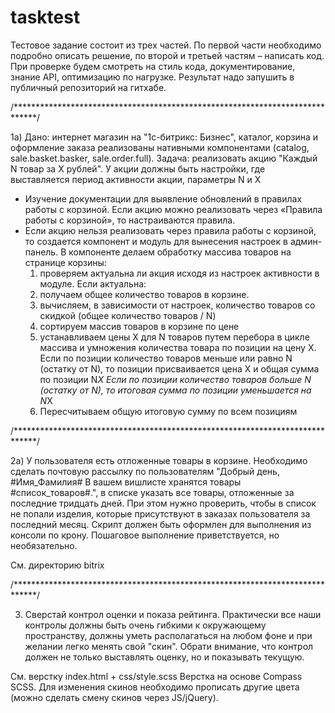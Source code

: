 # tasktest
Тестовое задание состоит из трех частей. По первой части необходимо подробно описать решение, по второй и третьей частям – написать код. При проверке будем смотреть на стиль кода, документирование, знание API, оптимизацию по нагрузке. Результат надо запушить в публичный репозиторий на гитхабе.

/*****************************************************************************/

1а) Дано: интернет магазин на "1с-битрикс: Бизнес", каталог, корзина и оформление заказа реализованы нативными компонентами (catalog, sale.basket.basker, sale.order.full). 
Задача:  реализовать акцию "Каждый N товар за X рублей". У акции должны быть настройки, где выставляется период активности акции, параметры N и X

- Изучение документации для выявление обновлений в правилах работы с корзиной. Если акцию можно реализовать через «Правила работы с корзиной», то настраиваются правила.
- Если акцию нельзя реализовать через правила работы с корзиной, то создается компонент и модуль для вынесения настроек в админ-панель.
В компоненте делаем обработку массива товаров на странице корзины:
	1. проверяем актуальна ли акция исходя из настроек активности в модуле.
	Если актуальна:
	2. получаем общее количество товаров в корзине.
	3. вычисляем, в зависимости от настроек, количество товаров со скидкой (общее количество товаров / N)
	4. сортируем массив товаров в корзине по цене
	5. устанавливаем цены X для N товаров путем перебора в цикле массива и умножения количества товара по позиции на цену Х. 
	Если по позиции количество товаров меньше или равно N (остатку от N), то позиции присваивается цена X и общая сумма по позиции N*X
	Если по позиции количество товаров больше N (остатку от N), то итоговая сумма по позиции уменьшается на N*X
	6. Пересчитываем общую итоговую сумму по всем позициям
		
/*****************************************************************************/		

2а) У пользователя есть отложенные товары в корзине. Необходимо сделать почтовую рассылку по пользователям "Добрый день, #Имя_Фамилия# В вашем вишлисте хранятся товары #список_товаров#.", в списке указать все товары, отложенные за последние тридцать дней. При этом нужно проверить, чтобы в список не попали изделия, которые присутствуют в заказах пользователя за последний месяц. Скрипт должен быть оформлен для выполнения из консоли по крону. Пошаговое выполнение приветствуется, но необязательно.

См. директорию bitrix

/*****************************************************************************/		

3) Сверстай контрол оценки и показа рейтинга. Практически все наши контролы должны быть очень гибкими к окружающему пространству, должны уметь располагаться на любом фоне и при желании легко менять свой "скин". Обрати внимание, что контрол должен не только выставлять оценку, но и показывать текущую. 

См. верстку index.html + css/style.scss
Верстка на основе Compass SCSS. Для изменения скинов необходимо прописать другие цвета (можно сделать смену скинов через JS/jQuery).
